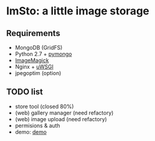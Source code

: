 ImSto: a little image storage
=============================

Requirements
------------

 * MongoDB (GridFS)
 * Python 2.7 + [pymongo][pymongo]
 * [ImageMagick][ImageMagick]
 * Nginx + [uWSGI][uWSGI]
 * jpegoptim (option)



TODO list
---------

- store tool (closed 80%)
- (web) gallery manager (need refactory)
- (web) image upload (need refactory)
- permisions & auth
- demo: [demo]

[pymongo]: http://pypi.python.org/pypi/pymongo/
[ImageMagick]: http://www.imagemagick.org/
[uWSGI]: http://projects.unbit.it/uwsgi/
[demo]: http://demo.imsto.org/
